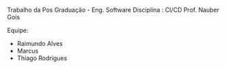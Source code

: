 Trabalho da Pos Graduação - Eng. Software 
Disciplina : CI/CD
Prof. Nauber Gois


Equipe:
  - Raimundo Alves
  - Marcus
  - Thiago Rodrigues